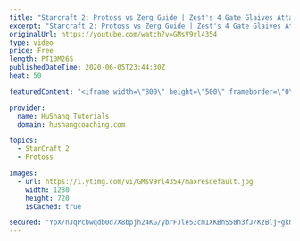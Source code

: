 ```yaml
---
title: "Starcraft 2: Protoss vs Zerg Guide | Zest's 4 Gate Glaives Attack VERY POWERFUL"
excerpt: "Starcraft 2: Protoss vs Zerg Guide | Zest's 4 Gate Glaives Attack VERY POWERFUL In this Starcraft 2 guide we take a look at one of the strongest builds in the current meta. We begin with a 12 adept attack which is sometimes also followed up with a dt shrine before teching into the mid-game.  #protoss"
originalUrl: https://youtube.com/watch?v=GMsV9rl4354
type: video
price: Free
length: PT10M26S
publishedDateTime: 2020-06-05T23:44:30Z
heat: 50

featuredContent: "<iframe width=\"800\" height=\"500\" frameborder=\"0\" src=\"https://www.youtube.com/embed/GMsV9rl4354\" allow=\"accelerometer; autoplay; encrypted-media; gyroscope; picture-in-picture\" allowfullscreen></iframe>"

provider:
  name: HuShang Tutorials
  domain: hushangcoaching.com

topics:
  - StarCraft 2
  - Protoss

images:
  - url: https://i.ytimg.com/vi/GMsV9rl4354/maxresdefault.jpg
    width: 1280
    height: 720
    isCached: true

secured: "YpX/nJqPcbwqdb0d7X8bpjh24KG/ybrFJle53cm1XKBhS58h3fJ/KzBlj+gkNToaLsFv80xTScjEkmI834mQ4CizX1lFolhjwboPR7RsQ7PQHK3VFvzHcbo18dXzFQd8d2W/ZgO1PkkNQ3e63RbD/FAl5Q/cbj2DHVmuf9dTQPN5vNLnrrA4mgFDG6p1grxRw8h23T7k88xpw6zU7uFIWtU6XMxquqZ7J5QCTJggsoHqVlcpGAR3n9iDp6BIyhCLd6UHgt9odDZ0CZw2NS/GrO7bWRbhE1Jm5+ExuGjR1OMxarRyanB4Vq1Fa0pP4h1RMujVLbebojtsK3IO76vLaYHTPnEzMO6bJSMupNuwUBy5N9yhhThOPHhB0opCxegccrcS7mbv435CWX+DKPCVGhpOZDwNTiBHTwMbMbRqFHE=;ytU2QfmecEa/RyoiZB4sig=="
---
```


